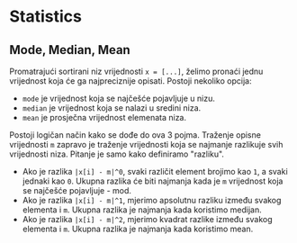 # Statistics

## Mode, Median, Mean

Promatrajući sortirani niz vrijednosti `x = [...]`, želimo pronaći jednu vrijednost koja će ga najpreciznije opisati. Postoji nekoliko opcija:
* `mode` je vrijednost koja se najčešće pojavljuje u nizu.
* `median` je vrijednost koja se nalazi u sredini niza.
* `mean` je prosječna vrijednost elemenata niza.

Postoji logičan način kako se dođe do ova 3 pojma. Traženje opisne vrijednosti `m` zapravo je traženje vrijednosti koja se najmanje razlikuje svih vrijednosti niza. Pitanje je samo kako definiramo "razliku".
* Ako je razlika `|x[i] - m|^0`, svaki različit element brojimo kao `1`, a svaki jednaki kao `0`. Ukupna razlika će biti najmanja kada je `m` vrijednost koja se najčešće pojavljuje - mod.
* Ako je razlika `|x[i] - m|^1`, mjerimo apsolutnu razliku između svakog elementa i `m`. Ukupna razlika je najmanja kada koristimo medijan.
*  Ako je razlika `|x[i] - m|^2`, mjerimo kvadrat razlike između svakog elementa i `m`. Ukupna razlika je najmanja kada koristimo mean.

